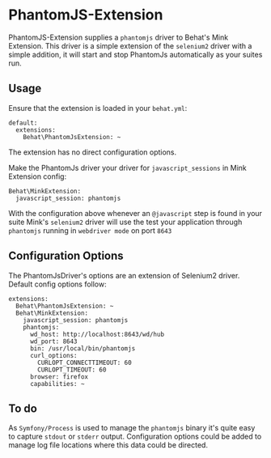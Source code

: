 PhantomJS-Extension
==============

PhantomJS-Extension supplies a `phantomjs` driver to Behat's Mink Extension. This driver is a simple extension of the `selenium2` driver with a simple addition, it will start and stop PhantomJs automatically as your suites run.

Usage
----------------------------------
Ensure that the extension is loaded in your `behat.yml`:
```
default:
  extensions:
    Behat\PhantomJsExtension: ~
```
The extension has no direct configuration options.

Make the PhantomJs driver your driver for `javascript_sessions` in Mink Extension config:
```
Behat\MinkExtension:
  javascript_session: phantomjs
```
With the configuration above whenever an `@javascript` step is found in your suite Mink's `selenium2` driver will use the test your application through `phantomjs` running in `webdriver mode` on port 	`8643`

Configuration Options 
----------------------------------
The PhantomJsDriver's options are an extension of Selenium2 driver. Default config options follow:
```
extensions:
  Behat\PhantomJsExtension: ~
  Behat\MinkExtension:
    javascript_session: phantomjs
    phantomjs:
      wd_host: http://localhost:8643/wd/hub
      wd_port: 8643
      bin: /usr/local/bin/phantomjs
      curl_options:
        CURLOPT_CONNECTTIMEOUT: 60
        CURLOPT_TIMEOUT: 60
      browser: firefox
      capabilities: ~
```
To do
----------------------------------
As `Symfony/Process` is used to manage the `phantomjs` binary it's quite easy to capture `stdout` or `stderr` output. Configuration options could be added to manage log file locations where this data could be directed.
